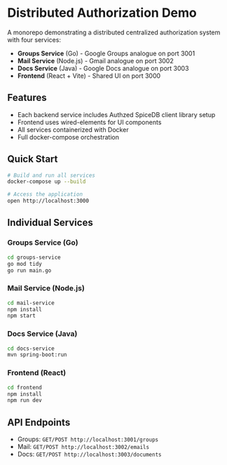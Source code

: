 # Distributed Authorization Demo

A monorepo demonstrating a distributed centralized authorization system with four services:

- **Groups Service** (Go) - Google Groups analogue on port 3001
- **Mail Service** (Node.js) - Gmail analogue on port 3002  
- **Docs Service** (Java) - Google Docs analogue on port 3003
- **Frontend** (React + Vite) - Shared UI on port 3000

## Features

- Each backend service includes Authzed SpiceDB client library setup
- Frontend uses wired-elements for UI components
- All services containerized with Docker
- Full docker-compose orchestration

## Quick Start

```bash
# Build and run all services
docker-compose up --build

# Access the application
open http://localhost:3000
```

## Individual Services

### Groups Service (Go)
```bash
cd groups-service
go mod tidy
go run main.go
```

### Mail Service (Node.js)
```bash
cd mail-service
npm install
npm start
```

### Docs Service (Java)
```bash
cd docs-service
mvn spring-boot:run
```

### Frontend (React)
```bash
cd frontend
npm install
npm run dev
```

## API Endpoints

- Groups: `GET/POST http://localhost:3001/groups`
- Mail: `GET/POST http://localhost:3002/emails`
- Docs: `GET/POST http://localhost:3003/documents`
